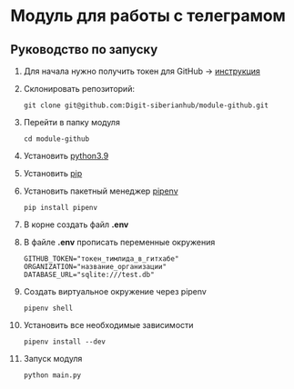 # Модуль для работы с телеграмом

## Руководство по запуску

1. Для начала нужно получить токен для GitHub -> [инструкция](https://docs.github.com/en/authentication/keeping-your-account-and-data-secure/creating-a-personal-access-token)

2. Склонировать репозиторий:
    ```
    git clone git@github.com:Digit-siberianhub/module-github.git
    ```

3. Перейти в папку модуля

    ```cd module-github```

4. Установить [python3.9](https://www.python.org/downloads/)

5. Установить [pip](https://pip.pypa.io/en/stable/installation/)

6. Установить пакетный менеджер [pipenv](https://webdevblog.ru/pipenv-rukovodstvo-po-novomu-instrumentu-python/)
    ```
    pip install pipenv
    ```

7. В корне создать файл **.env**

8. В файле **.env** прописать переменные окружения
    ```
    GITHUB_TOKEN="токен_тимлида_в_гитхабе"
    ORGANIZATION="название_организации"
    DATABASE_URL="sqlite:///test.db"
    ```

9. Создать виртуальное окружение через pipenv
    ```
    pipenv shell
    ```

10. Установить все необходимые зависимости
    ```
    pipenv install --dev
    ```

11. Запуск модуля
    ```
    python main.py
    ```
